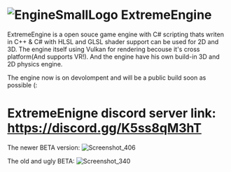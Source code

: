 # ![EngineSmallLogo](https://github.com/oscar7070/ExtremeEngine/assets/56559647/2022fa2d-d064-4989-900b-7ebf823fda2b) ExtremeEngine
ExtremeEngine is a open souce game engine with C# scripting thats writen in C++ & C# with HLSL and GLSL shader support can be used for 2D and 3D.
The engine itself using Vulkan for rendering becouse it's cross platform(And supports VR!).
And the engine have his own build-in 3D and 2D physics engine.

The engine now is on devolompent and will be a public build soon as possible (:

# ExtremeEnigne discord server link: https://discord.gg/K5ss8qM3hT

The newer BETA version:
![Screenshot_406](https://github.com/oscar7070/ExtremeEngine/assets/56559647/2d17c973-dfca-4f98-ae30-10eded9fbf79)

The old and ugly BETA:
![Screenshot_340](https://github.com/oscar7070/ExtremeEngine/assets/56559647/60597a39-d637-43d9-9137-39e3f2c73317)

